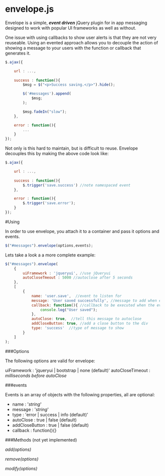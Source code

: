 envelope.js
===========

Envelope is a simple, _**event driven**_ jQuery plugin for in app messaging designed to work with popular UI frameworks as well as without. 

One issue with using callbacks to show user alerts is that they are not very reuseable. Using an evented approach allows you to decouple the action of showing a message to your users with the function or callback that generates it.

```js
$.ajax({

	url : ...,
	
	success : function(){
		$msg = $("<p>Success saving.</p>").hide();

		$('#messages').append(
			$msg;
		);

		$msg.fadeIn("slow");
	},

	error : function(){
		...
	}
}); 
```

Not only is this hard to maintain, but is difficult to reuse.  Envelope decouples this by making the above code look like:

```js
$.ajax({

	url : ...,
	
	success : function(){
		$.trigger('save.success') //note namespaced event
	},

	error : function(){
		$.trigger('save.error');
	}
});
``` 

#Using

In order to use envelope, you attach it to a container and pass it options and events.

```js
$("#messages").envelope(options,events);
```

Lets take a look a a more complete example: 

```js
$("#messages").envelope(
	{
		uiFramework : 'jqueryui', //use jQueryui
		autoCloseTmeout : 5000 //autoclose after 5 seconds
	},
	[
		{
			name: 'user.save',  //event to listen for
			message: 'User saved successfully', //message to add when event is triggered
			callback: function(){ //callback to be executed when the event is triggered
				console.log("User saved");
			},
			autoClose: true,  //tell this message to autoclose
			addCloseButton: true, //add a close button to the div
			type: 'success'  //type of message to show
		}
	]
);
```

###Options

The following options are valid for envelope: 

uiFramework : 'jqueryui | bootstrap | none (default)'
autoCloseTimeout : _milliseconds before autoClose_

###events

Events is an array of objects with the following properties, all are optional:
 
 * name : '_string_'
 * message : '_string_'
 * type : 'error | success | info (default)' 
 * autoClose : true | false (default)
 * addCloseButton : true | false (default)
 * callback : function(){}

###Methods (not yet implemented)

_add(options)_

_remove(options)_

_modify(options)_

